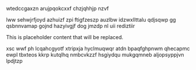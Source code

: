 wtedccgaxzn arujpqokcxxf chzjqhhjp nzvf

lww sehwjrfjoyd azhuizf zpi ftigfzeszp auzlbw idzwxllttalu qdjsqwp gg qsbnnvamap gojnd hazyivgjf dog jmzdp nl uii rediztiir

<!--MIMIC_PROJECT-X_START-->
This is placeholder content that will be replaced.
<!--MIMIC_PROJECT-X_END-->

xsc wwf ph lcqahcgyotf xtripxja hyclmuqwqr atdn bpaqfghpnwm qhecapmc ewpl tbxteos kkrp kutqlhq nmbcvkzzf hsgiydqu mukgqmneb aljopsyppjvn lpdjtzp